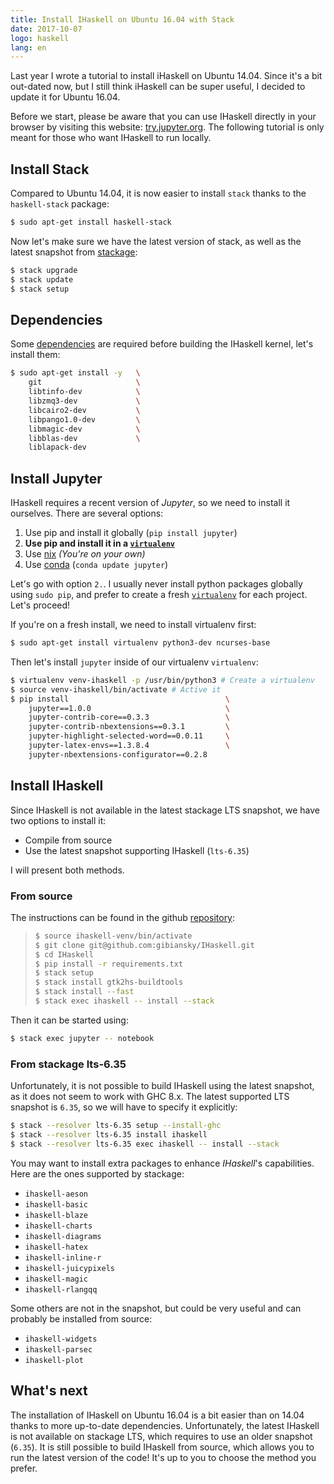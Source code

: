 ```yaml
---
title: Install IHaskell on Ubuntu 16.04 with Stack
date: 2017-10-07
logo: haskell
lang: en
---
```


Last year I wrote a tutorial to install iHaskell on Ubuntu 14.04. Since it's a
bit out-dated now, but I still think iHaskell can be super useful, I decided to
update it for Ubuntu 16.04.

Before we start, please be aware that you can use IHaskell directly in your
browser by visiting this website: [try.jupyter.org](https://try.jupyter.org/).
The following tutorial is only meant for those who want IHaskell to run locally.

## Install Stack

Compared to Ubuntu 14.04, it is now easier to install `stack` thanks to the
`haskell-stack` package:

```sh
$ sudo apt-get install haskell-stack
```

Now let's make sure we have the latest version of stack, as well as the latest
snapshot from [stackage](stackage.org/lts):

```sh
$ stack upgrade
$ stack update
$ stack setup
```

## Dependencies

Some [dependencies](https://github.com/gibiansky/IHaskell#linux) are
required before building the IHaskell kernel, let's install them:

```sh
$ sudo apt-get install -y   \
    git                     \
    libtinfo-dev            \
    libzmq3-dev             \
    libcairo2-dev           \
    libpango1.0-dev         \
    libmagic-dev            \
    libblas-dev             \
    liblapack-dev
```

## Install Jupyter

IHaskell requires a recent version of *Jupyter*, so we need to install
it ourselves. There are several options:

1. Use pip and install it globally (`pip install jupyter`)
2. **Use pip and install it in a [`virtualenv`](https://virtualenv.pypa.io/en/stable/)**
3. Use [nix](https://nixos.org/nix/) *(You're on your own)*
4. Use [conda](https://www.continuum.io/downloads) (`conda update jupyter`)

Let's go with option `2.`. I usually never install python packages globally
using `sudo pip`, and prefer to create a fresh [`virtualenv`](https://virtualenv.pypa.io/en/stable/) for each project.
Let's proceed!

If you're on a fresh install, we need to install virtualenv first:

```sh
$ sudo apt-get install virtualenv python3-dev ncurses-base
```

Then let's install `jupyter` inside of our virtualenv `virtualenv`:
```sh
$ virtualenv venv-ihaskell -p /usr/bin/python3 # Create a virtualenv
$ source venv-ihaskell/bin/activate # Active it
$ pip install                                   \
    jupyter==1.0.0                              \
    jupyter-contrib-core==0.3.3                 \
    jupyter-contrib-nbextensions==0.3.1         \
    jupyter-highlight-selected-word==0.0.11     \
    jupyter-latex-envs==1.3.8.4                 \
    jupyter-nbextensions-configurator==0.2.8
```

## Install IHaskell

Since IHaskell is not available in the latest stackage LTS snapshot, we have two
options to install it:

* Compile from source
* Use the latest snapshot supporting IHaskell (`lts-6.35`)

I will present both methods.

### From source

The instructions can be found in the github [repository](https://github.com/gibiansky/IHaskell#linux):

> ```sh
> $ source ihaskell-venv/bin/activate
> $ git clone git@github.com:gibiansky/IHaskell.git
> $ cd IHaskell
> $ pip install -r requirements.txt
> $ stack setup
> $ stack install gtk2hs-buildtools
> $ stack install --fast
> $ stack exec ihaskell -- install --stack
> ```

Then it can be started using:
```sh
$ stack exec jupyter -- notebook
```

### From stackage lts-6.35 

Unfortunately, it is not possible to build IHaskell using the latest snapshot,
as it does not seem to work with GHC 8.x. The latest supported LTS snapshot is
`6.35`, so we will have to specify it explicitly:

```sh
$ stack --resolver lts-6.35 setup --install-ghc
$ stack --resolver lts-6.35 install ihaskell
$ stack --resolver lts-6.35 exec ihaskell -- install --stack
```

You may want to install extra packages to enhance *IHaskell*'s capabilities. Here are the ones supported by stackage:

* `ihaskell-aeson`
* `ihaskell-basic`
* `ihaskell-blaze`
* `ihaskell-charts`
* `ihaskell-diagrams`
* `ihaskell-hatex`
* `ihaskell-inline-r`
* `ihaskell-juicypixels`
* `ihaskell-magic`
* `ihaskell-rlangqq`

Some others are not in the snapshot, but could be very useful and can probably
be installed from source:

* `ihaskell-widgets`
* `ihaskell-parsec`
* `ihaskell-plot`

## What's next

The installation of IHaskell on Ubuntu 16.04 is a bit easier than on 14.04
thanks to more up-to-date dependencies. Unfortunately, the latest IHaskell is
not available on stackage LTS, which requires to use an older snapshot (`6.35`).
It is still possible to build IHaskell from source, which allows you to
run the latest version of the code! It's up to you to choose the method you prefer.

